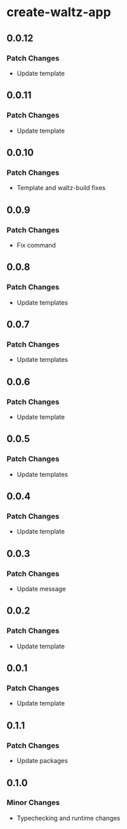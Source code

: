 # create-waltz-app

## 0.0.12

### Patch Changes

- Update template

## 0.0.11

### Patch Changes

- Update template

## 0.0.10

### Patch Changes

- Template and waltz-build fixes

## 0.0.9

### Patch Changes

- Fix command

## 0.0.8

### Patch Changes

- Update templates

## 0.0.7

### Patch Changes

- Update templates

## 0.0.6

### Patch Changes

- Update template

## 0.0.5

### Patch Changes

- Update templates

## 0.0.4

### Patch Changes

- Update template

## 0.0.3

### Patch Changes

- Update message

## 0.0.2

### Patch Changes

- Update template

## 0.0.1

### Patch Changes

- Update template

## 0.1.1

### Patch Changes

- Update packages

## 0.1.0

### Minor Changes

- Typechecking and runtime changes
